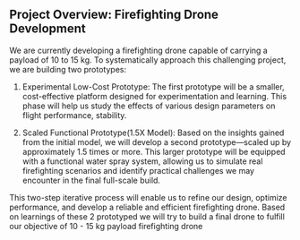 ## Project Overview: Firefighting Drone Development

We are currently developing a firefighting drone capable of carrying a payload of 10 to 15 kg. To systematically approach this challenging project, we are building two prototypes:

1. Experimental Low-Cost Prototype:
   The first prototype will be a smaller, cost-effective platform designed for experimentation and learning. This phase will help us study the effects of various design parameters on flight performance, stability.

2. Scaled Functional Prototype(1.5X Model): 
   Based on the insights gained from the initial model, we will develop a second prototype—scaled up by approximately 1.5 times or more. This larger prototype will be equipped with a functional water spray system, allowing us to simulate real firefighting scenarios and identify practical challenges we may encounter in the final full-scale build.

This two-step iterative process will enable us to refine our design, optimize performance, and develop a reliable and efficient firefighting drone.
Based on learnings of these 2 prototyped we will try to build a final drone to fulfill our objective of 10 - 15 kg payload firefighting drone
